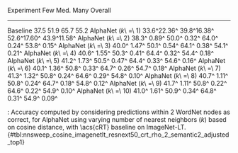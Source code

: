 Experiment                     Few         Med.         Many      Overall
---------------------  -----------  -----------  -----------  -----------
Baseline                      37.5         51.9         65.7         55.2
AlphaNet (_k_\ =\ 1)   33.6^22.36^  39.8^16.38^  52.6^17.60^  43.9^11.58^
AlphaNet (_k_\ =\ 2)   38.3^ 0.89^  50.0^ 0.32^  64.0^ 0.24^  53.8^ 0.15^
AlphaNet (_k_\ =\ 3)   40.0^ 1.47^  50.1^ 0.54^  64.1^ 0.38^  54.1^ 0.21^
AlphaNet (_k_\ =\ 4)   40.6^ 1.55^  50.3^ 0.41^  64.4^ 0.32^  54.4^ 0.18^
AlphaNet (_k_\ =\ 5)   41.2^ 1.73^  50.5^ 0.47^  64.4^ 0.33^  54.6^ 0.16^
AlphaNet (_k_\ =\ 6)   40.1^ 1.36^  50.8^ 0.33^  64.7^ 0.26^  54.7^ 0.18^
AlphaNet (_k_\ =\ 7)   41.3^ 1.32^  50.8^ 0.24^  64.6^ 0.29^  54.8^ 0.10^
AlphaNet (_k_\ =\ 8)   40.7^ 1.11^  50.8^ 0.24^  64.7^ 0.18^  54.8^ 0.12^
AlphaNet (_k_\ =\ 9)   41.7^ 1.11^  50.8^ 0.22^  64.6^ 0.22^  54.9^ 0.10^
AlphaNet (_k_\ =\ 10)  41.0^ 1.61^  50.9^ 0.34^  64.8^ 0.31^  54.9^ 0.09^

: Accuracy computed by considering predictions within 2 WordNet nodes as correct, for AlphaNet using varying number of nearest neighbors (_k_) based on cosine distance, with \acs{cRT} baseline on ImageNet-LT. {#tbl:nnsweep_cosine_imagenetlt_resnext50_crt_rho_2_semantic2_adjusted_top1}
